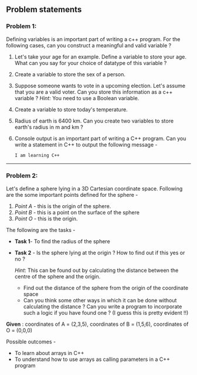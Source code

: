 ## Problem statements

### Problem 1:

Defining variables is an important part of writing a c++ program. For the following cases, can you construct a meaningful and valid variable ?

1. Let's take your age for an example. Define a variable to store your age. What can you  say for your choice of datatype of this variable ?

2. Create a variable to store the sex of a person.

3. Suppose someone wants to vote in a upcoming election. Let's assume that you are a valid voter. Can you store this information as a c++ variable ? *Hint:* You need to use a Boolean variable.

4. Create a variable to store today's temperature.

5. Radius of earth is 6400 km. Can you create two variables to store earth's radius in m and km ?

6. Console output is an important part of writing a C++ program. Can you write a statement in C++ to output the following message -

   ```bash
   I am learning C++
   ```

-----

### Problem 2:

Let's define a sphere lying in a 3D Cartesian coordinate space. Following are the some important points defined for the sphere -
1. *Point A* - this is the origin of the sphere.
2. *Point B* - this is a point on the surface of the sphere
3. *Point O* - this is the origin.

The following are the tasks -

- **Task 1**- To find the radius of the sphere

- **Task 2** - Is the sphere lying at the origin ? How to find out if this yes or no ?

  *Hint*: This can be found out by calculating the distance between the centre of the sphere and the origin.

  * Find out the distance of the sphere from the origin of the coordinate space
  * Can you think some other ways in which it can be done without calculating the distance ? Can you write a program to incorporate such a logic if you have found one ? (I guess this is pretty evident !!)

**Given** : coordinates of A = (2,3,5), coordinates of B = (1,5,6), coordinates of O = (0,0,0)

Possible outcomes -

* To learn about arrays in C++
* To understand how to use arrays as calling parameters in a C++ program